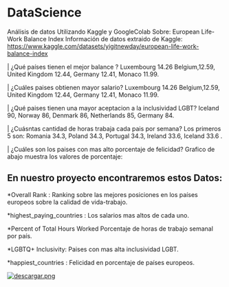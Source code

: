 # DataScience
Análisis de datos Utilizando Kaggle y GoogleColab
Sobre: European Life-Work Balance Index
Información de datos extraido de Kaggle: https://www.kaggle.com/datasets/yigitnewday/european-life-work-balance-index


| ¿Qué países tienen el mejor balance ?
Luxembourg 14.26 Belgium,12.59, United Kingdom 12.44, Germany 12.41, Monaco 11.99.

| ¿Cuáles paises obtienen mayor salario?
Luxembourg 14.26 Belgium,12.59, United Kingdom 12.44, Germany 12.41, Monaco 11.99.

| ¿Qué paises tienen una mayor aceptacion a la inclusividad LGBT?
Iceland 90, Norway 86, Denmark 86, Netherlands 85, Germany 84.

| ¿Cuásntas cantidad de horas trabaja cada pais por semana?
Los primeros 5 son: Romania 34.3, Poland 34.3, Portugal 34.3, Ireland 33.6,
Iceland 33.6 .

| ¿Cuáles son los paises con mas alto porcentaje de felicidad?
Grafico de abajo muestra los valores de porcentaje:


## En nuestro proyecto encontraremos estos Datos:

*Overall Rank : Ranking sobre las mejores posiciones en los países europeos sobre la calidad de vida-trabajo.

*highest_paying_countries : Los salarios mas altos de cada uno.

*Percent of Total Hours Worked Porcentaje de horas de trabajo semanal por país.

*LGBTQ+ Inclusivity: Paises con mas alta inclusividad LGBT.

*happiest_countries : Felicidad en porcentaje de países europeos.

[![descargar.png](https://i.postimg.cc/kgXP25qH/descargar.png)](https://postimg.cc/HVKhKdJ0)

